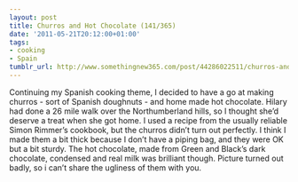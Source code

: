 ```yaml
---
layout: post
title: Churros and Hot Chocolate (141/365)
date: '2011-05-21T20:12:00+01:00'
tags:
- cooking
- Spain
tumblr_url: http://www.somethingnew365.com/post/44286022511/churros-and-hot-chocolate-141365
---
```

Continuing my Spanish cooking theme, I decided to have a go at making churros - sort of Spanish doughnuts - and home made hot chocolate.
Hilary had done a 26 mile walk over the Northumberland hills, so I thought she’d deserve a treat when she got home. I used a recipe from the usually reliable Simon Rimmer’s cookbook, but the churros didn’t turn out perfectly. I think I made them a bit thick because I don’t have a piping bag, and they were OK but a bit sturdy. The hot chocolate, made from Green and Black’s dark chocolate, condensed and real milk was brilliant though.
Picture turned out badly, so i can’t share the ugliness of them with you.
